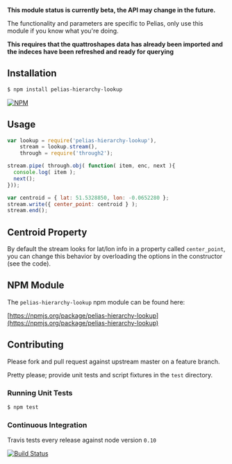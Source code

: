 
**This module status is currently beta, the API may change in the future.**

The functionality and parameters are specific to Pelias, only use this module if you know what you're doing.

**This requires that the quattroshapes data has already been imported and the indeces have been refreshed and ready for querying**

## Installation

```bash
$ npm install pelias-hierarchy-lookup
```

[![NPM](https://nodei.co/npm/pelias-hierarchy-lookup.png?downloads=true&stars=true)](https://nodei.co/npm/pelias-hierarchy-lookup)

## Usage

```javascript
var lookup = require('pelias-hierarchy-lookup'),
    stream = lookup.stream(),
    through = require('through2');

stream.pipe( through.obj( function( item, enc, next ){
  console.log( item );
  next();
}));

var centroid = { lat: 51.5328850, lon: -0.0652280 };
stream.write({ center_point: centroid } );
stream.end();
```

## Centroid Property

By default the stream looks for lat/lon info in a property called `center_point`, you can change this behavior by overloading the options in the constructor (see the code).

## NPM Module

The `pelias-hierarchy-lookup` npm module can be found here:

[https://npmjs.org/package/pelias-hierarchy-lookup](https://npmjs.org/package/pelias-hierarchy-lookup)

## Contributing

Please fork and pull request against upstream master on a feature branch.

Pretty please; provide unit tests and script fixtures in the `test` directory.

### Running Unit Tests

```bash
$ npm test
```

### Continuous Integration

Travis tests every release against node version `0.10`

[![Build Status](https://travis-ci.org/pelias/pelias-hierarchy-lookup.png?branch=master)](https://travis-ci.org/pelias/pelias-hierarchy-lookup)